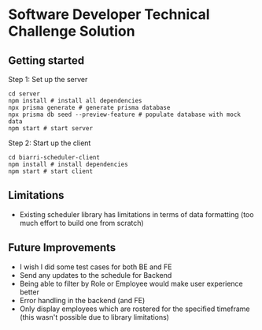 # Software Developer Technical Challenge Solution 

## Getting started

Step 1: Set up the server

```shell
cd server
npm install # install all dependencies
npx prisma generate # generate prisma database
npx prisma db seed --preview-feature # populate database with mock data
npm start # start server
```

Step 2: Start up the client

```shell
cd biarri-scheduler-client
npm install # install dependencies
npm start # start client
```

## Limitations
- Existing scheduler library has limitations in terms of data formatting (too much effort to build one from scratch)

## Future Improvements
- I wish I did some test cases for both BE and FE
- Send any updates to the schedule for Backend
- Being able to filter by Role or Employee would make user experience better
- Error handling in the backend (and FE)
- Only display employees which are rostered for the specified timeframe (this wasn't possible due to library limitations)
